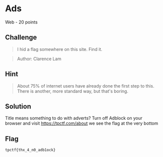 # Ads
Web - 20 points

## Challenge 
> I hid a flag somewhere on this site. Find it.

> Author: Clarence Lam

## Hint
> About 75% of internet users have already done the first step to this.
There is another, more standard way, but that's boring.

## Solution
Title means something to do with adverts?
Turn off Adblock on your browser
and visit https://tpctf.com/about
we see the flag at the very bottom

## Flag
`tpctf{thx_4_n0_adb1ock}`